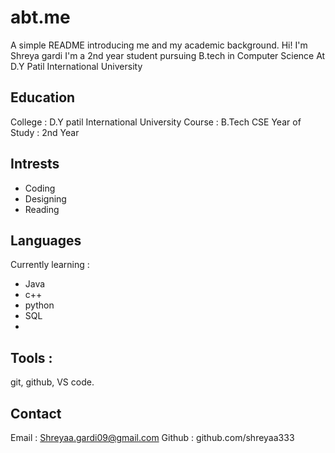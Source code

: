 # abt.me
A simple README introducing me and my academic background.
Hi! I'm Shreya gardi
I'm a 2nd year student pursuing B.tech in Computer Science 
At D.Y Patil International University

## Education
College : D.Y patil International University
Course : B.Tech CSE
Year of Study : 2nd Year

## Intrests
- Coding
- Designing
- Reading

## Languages
Currently learning :
- Java
- c++
- python
- SQL
-  
## Tools :
git, github, VS code.

## Contact
Email : Shreyaa.gardi09@gmail.com
Github : github.com/shreyaa333
 

 
